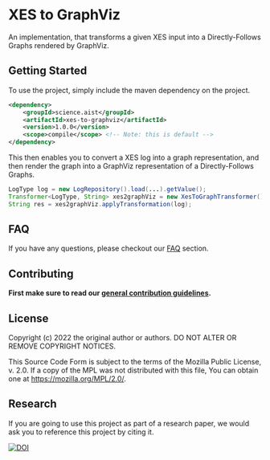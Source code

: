 # XES to GraphViz

An implementation, that transforms a given XES input into a Directly-Follows Graphs rendered by GraphViz.

## Getting Started

To use the project, simply include the maven dependency on the project.

```xml
<dependency>
    <groupId>science.aist</groupId>
    <artifactId>xes-to-graphviz</artifactId>
    <version>1.0.0</version>
    <scope>compile</scope> <!-- Note: this is default -->
</dependency>
```

This then enables you to convert a XES log into a graph representation, and then render the graph into a GraphViz
representation of a Directly-Follows Graphs.

```java
LogType log = new LogRepository().load(...).getValue();
Transformer<LogType, String> xes2graphViz = new XesToGraphTransformer().andThen(new GraphToDirectFollowerGraphGraphVizTransformer());
String res = xes2graphViz.applyTransformation(log);
```

## FAQ

If you have any questions, please checkout our [FAQ](https://fhooeaist.github.io/XES2GraphViz/faq.html) section.

## Contributing

**First make sure to read our [general contribution guidelines](https://fhooeaist.github.io/CONTRIBUTING.html).**
   
## License

Copyright (c) 2022 the original author or authors.
DO NOT ALTER OR REMOVE COPYRIGHT NOTICES.

This Source Code Form is subject to the terms of the Mozilla Public
License, v. 2.0. If a copy of the MPL was not distributed with this
file, You can obtain one at https://mozilla.org/MPL/2.0/.

## Research

If you are going to use this project as part of a research paper, we would ask you to reference this project by citing
it. 

[![DOI](https://zenodo.org/badge/548833449.svg)](https://zenodo.org/badge/latestdoi/548833449)
